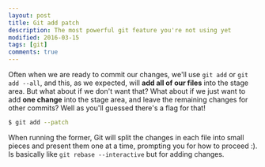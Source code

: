 ```yaml
---
layout: post
title: Git add patch
description: The most powerful git feature you're not using yet
modified: 2016-03-15
tags: [git]
comments: true
---
```



Often when we are ready to commit our changes, we'll use `git add` or `git add --all`, and this, as we expected, will **add all of our files** into the stage area. But what about if we don't want that? What about if we just want to add **one change** into the stage area, and leave the remaining changes for other commits? Well as you'll guessed there's a flag for that!

```bash
$ git add --patch
```

When running the former, Git will split the changes in each file into small pieces and present them one at a time, prompting you for how to proceed :). Is basically like `git rebase --interactive` but for adding changes. 
